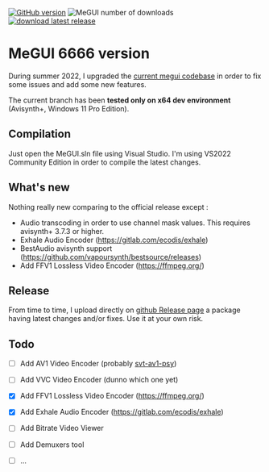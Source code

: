 [![GitHub version](https://img.shields.io/github/v/release/Kurtnoise-zeus/megui)](https://github.com/Kurtnoise-zeus/megui/)
![MeGUI number of downloads](https://img.shields.io/github/downloads/kurtnoise-zeus/megui/latest/total.svg)
[![download latest release](https://img.shields.io/badge/Megui-download-green?style=flat)](https://github.com/Kurtnoise-zeus/megui/releases/latest) 


# MeGUI 6666 version

During summer 2022, I upgraded the [current megui codebase](https://sourceforge.net/p/megui/code/HEAD/tree/megui/trunk/) in order to fix some issues and add some new features. 

The current branch has been **tested only on x64 dev environment** (Avisynth+, Windows 11 Pro Edition).


## Compilation

Just open the MeGUI.sln file using Visual Studio. I'm using VS2022 Community Edition in order to compile the latest changes.

## What's new

Nothing really new comparing to the official release except :
- Audio transcoding in order to use channel mask values. This requires avisynth+ 3.7.3 or higher.
- Exhale Audio Encoder (https://gitlab.com/ecodis/exhale)
- BestAudio avisynth support (https://github.com/vapoursynth/bestsource/releases)
- Add FFV1 Lossless Video Encoder (https://ffmpeg.org/) 

## Release

From time to time, I upload directly on [github Release page](https://github.com/Kurtnoise-zeus/megui/releases) a package having latest changes and/or fixes. Use it at your own risk.

## Todo

- [ ] Add AV1 Video Encoder (probably [svt-av1-psy](https://github.com/gianni-rosato/svt-av1-psy))
- [ ] Add VVC Video Encoder (dunno which one yet)
- [x] Add FFV1 Lossless Video Encoder (https://ffmpeg.org/) 
- [x] Add Exhale Audio Encoder (https://gitlab.com/ecodis/exhale)
- [ ] Add Bitrate Video Viewer
- [ ] Add Demuxers tool
- [ ] ...


